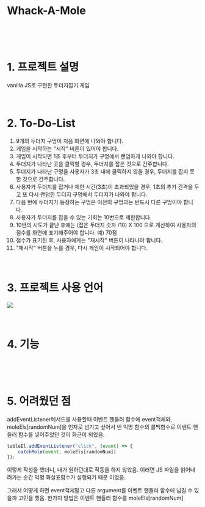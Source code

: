 # Whack-A-Mole

<br/><br/><br/>

# 1. 프로젝트 설명
vanilla JS로 구현한 두더지잡기 게임
<br/><br/><br/>

# 2. To-Do-List
1. 9개의 두더지 구멍이 처음 화면에 나와야 합니다.
2. 게임을 시작하는 "시작" 버튼이 있어야 합니다.
3. 게임이 시작되면 1초 후부터 두더지가 구멍에서 랜덤하게 나와야 합니다.
4. 두더지가 나타난 곳을 클릭할 경우, 두더지를 잡은 것으로 간주합니다.
5. 두더지가 나타난 구멍을 사용자가 3초 내에 클릭하지 않을 경우, 두더지를 잡지 못한 것으로 간주합니다.
6. 사용자가 두더지를 잡거나 제한 시간(3초)이 초과되었을 경우,
    1초의 추가 간격을 두고 또 다시 랜덤한 두더지 구멍에서 두더지가 나와야 합니다.
7. 다음 번에 두더지가 등장하는 구멍은 이전의 구멍과는 반드시 다른 구멍이야 합니다.
8. 사용자가 두더지를 잡을 수 있는 기회는 10번으로 제한합니다.
9. 10번의 시도가 끝난 후에는 (잡은 두더지 숫자 /10) X 100 으로 계산하여
    사용자의 점수를 화면에 표기해주어야 합니다. 예) 70점
11. 점수가 표기된 후, 사용자에게는 "재시작" 버튼이 나타나야 합니다.
12. "재시작" 버튼을 누를 경우, 다시 게임이 시작되어야 합니다.
<br/><br/><br/>

# 3. 프로젝트 사용 언어
<img src="https://img.shields.io/badge/JavaScript-gray?style=flat&logo=JavaScript&logoColor=F7DF1E"/>
<br/><br/><br/>

# 4. 기능

<br/><br/><br/>

# 5. 어려웠던 점
addEventListener메서드를 사용할때 이벤트 핸들러 함수에 event객체와, moleEls[randomNum]을 인자로 넘기고 싶어서 빈 익명 함수의 콜백함수로 이벤트 핸들러 함수를 넣어주었던 것이 화근이 되었음.
```javascript
tableEl.addEventListener("click", (event) => {
    catchMole(event, moleEls[randomNum])
});
```
이렇게 작성을 했더니, 내가 원하던대로 작동을 하지 않았음.
이러면 JS 파일을 읽어내려가는 순간 익명 화살표함수가 실행되기 때문 이었음.

그래서 어떻게 하면 event객체말고 다른 argument를 이벤트 핸들러 함수에 넘길 수 있을까 고민을 했음.
한가지 방법은
이벤트 핸들러 함수를 moleEls[randomNum]
